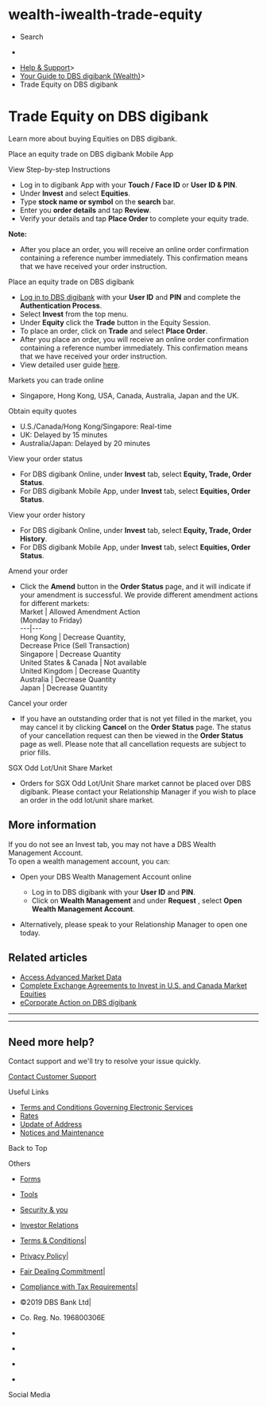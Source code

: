 # wealth-iwealth-trade-equity

[](https://www.dbs.com.sg)

  * Search 

  * 


[](https://www.dbs.com.sg/personal/default.page) [](https://www.dbs.com.sg/personal/support/wealth-iwealth-trade-equity.html)

  * [Help & Support](https://www.dbs.com.sg/personal/support/home.html)>
  * [Your Guide to DBS digibank (Wealth)](https://www.dbs.com.sg/personal/support/guide-iwealth.html)>
  * Trade Equity on DBS digibank



# Trade Equity on DBS digibank

Learn more about buying Equities on DBS digibank.

  
  


Place an equity trade on DBS digibank Mobile App

  
View Step-by-step Instructions

  * Log in to digibank App with your **Touch / Face ID** or **User ID & PIN**.
  * Under **Invest** and select **Equities**.
  * Type **stock name or symbol** on the **search** bar.
  * Enter you **order details** and tap **Review**.
  * Verify your details and tap **Place Order** to complete your equity trade.
  

  


  


**Note:**

  * After you place an order, you will receive an online order confirmation containing a reference number immediately. This confirmation means that we have received your order instruction. 



Place an equity trade on DBS digibank

  * [Log in to DBS digibank](https://internet-banking.dbs.com.sg/iwealth) with your **User ID** and **PIN** and complete the **Authentication Process**.
  * Select **Invest** from the top menu.
  * Under **Equity** click the **Trade** button in the Equity Session.
  * To place an order, click on **Trade** and select **Place Order**.
  * After you place an order, you will receive an online order confirmation containing a reference number immediately. This confirmation means that we have received your order instruction.
  * View detailed user guide [here](https://www.dbs.com.sg/personal/landing/dbs-oet/iwealth/index.html).



Markets you can trade online

  * Singapore, Hong Kong, USA, Canada, Australia, Japan and the UK.



Obtain equity quotes

  * U.S./Canada/Hong Kong/Singapore: Real-time
  * UK: Delayed by 15 minutes
  * Australia/Japan: Delayed by 20 minutes



View your order status

  * For DBS digibank Online, under **Invest** tab, select **Equity, Trade, Order Status**.
  * For DBS digibank Mobile App, under **Invest** tab, select **Equities, Order Status**. 



View your order history

  * For DBS digibank Online, under **Invest** tab, select **Equity, Trade, Order History**.
  * For DBS digibank Mobile App, under **Invest** tab, select **Equities, Order Status**. 



Amend your order

  * Click the **Amend** button in the **Order Status** page, and it will indicate if your amendment is successful. We provide different amendment actions for different markets:  
Market | Allowed Amendment Action  
(Monday to Friday)  
---|---  
Hong Kong | Decrease Quantity,  
Decrease Price (Sell Transaction)   
Singapore | Decrease Quantity  
United States & Canada | Not available  
United Kingdom | Decrease Quantity  
Australia | Decrease Quantity  
Japan | Decrease Quantity  



Cancel your order

  * If you have an outstanding order that is not yet filled in the market, you may cancel it by clicking **Cancel** on the **Order Status** page. The status of your cancellation request can then be viewed in the **Order Status** page as well. Please note that all cancellation requests are subject to prior fills.



SGX Odd Lot/Unit Share Market

  * Orders for SGX Odd Lot/Unit Share market cannot be placed over DBS digibank. Please contact your Relationship Manager if you wish to place an order in the odd lot/unit share market.

  


## More information

If you do not see an Invest tab, you may not have a DBS Wealth Management Account.  
To open a wealth management account, you can: 
  * Open your DBS Wealth Management Account online  

    * Log in to DBS digibank with your **User ID** and **PIN**.
    * Click on **Wealth Management** and under **Request** , select **Open Wealth Management Account**.
  * Alternatively, please speak to your Relationship Manager to open one today.



## Related articles

  * [Access Advanced Market Data](https://www.dbs.com.sg/personal/support/wealth-iwealth-gain-access-advanced-market-data.html)
  * [Complete Exchange Agreements to Invest in U.S. and Canada Market Equities](https://www.dbs.com.sg/personal/support/wealth-iwealth-invest-us-ca-market.html)
  * [eCorporate Action on DBS digibank](https://www.dbs.com.sg/personal/support/wealth-iwealth-invest-ecorporate-action.html)



* * *

* * *

## Need more help?

Contact support and we'll try to resolve your issue quickly.

[Contact Customer Support](https://www.dbs.com.sg/personal/contact-us.page)

Useful Links

  * [Terms and Conditions Governing Electronic Services](https://www.dbs.com.sg/personal/deposits/terms-conditions-electronic-services.page)
  * [Rates](https://www.dbs.com.sg/personal/rates-online/default.page)
  * [Update of Address](https://www.dbs.com.sg/personal/deposits/update-address.page)
  * [Notices and Maintenance](https://www.dbs.com.sg/personal/deposits/maintenance-schedule.page)



Back to Top

Others

  * [Forms](https://www.dbs.com.sg/personal/forms/default.page)
  * [Tools](https://www.dbs.com.sg/personal/calculators/default.page)
  * [Security & you](https://www.dbs.com.sg/personal/deposits/security-and-you/default.page)
  * [Investor Relations](https://www.dbs.com/investor/default.page)



  * [Terms & Conditions](https://www.dbs.com/terms/default.page)|
  * [Privacy Policy](https://www.dbs.com/privacy/default.page)|
  * [Fair Dealing Commitment](https://www.dbs.com/fairdealing/default.page)|
  * [Compliance with Tax Requirements](https://www.dbs.com.sg/personal/compliance-tax-requirements/index.html)|
  * ©2019 DBS Bank Ltd|
  * Co. Reg. No. 196800306E



  * [](https://www.facebook.com/dbs.sg)
  * [](https://twitter.com/dbsbank)
  * [](https://www.linkedin.com/company/dbs-bank)
  * [](https://www.youtube.com/dbs)



Social Media
